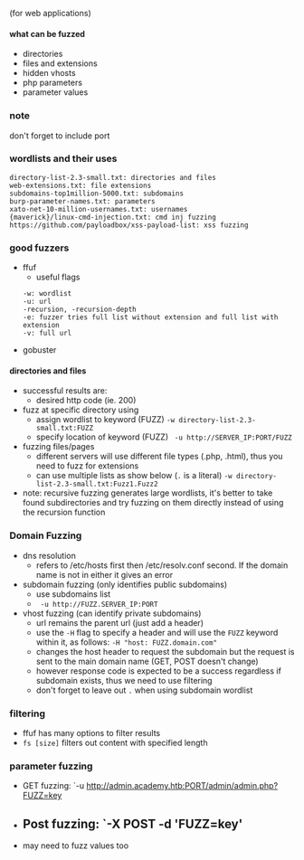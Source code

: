 (for web applications)
#### what can be fuzzed
- directories
- files and extensions
- hidden vhosts
- php parameters
- parameter values

### note
don't forget to include port
### wordlists and their uses
```
directory-list-2.3-small.txt: directories and files
web-extensions.txt: file extensions  
subdomains-top1million-5000.txt: subdomains  
burp-parameter-names.txt: parameters 
xato-net-10-million-usernames.txt: usernames
{maverick}/linux-cmd-injection.txt: cmd inj fuzzing
https://github.com/payloadbox/xss-payload-list: xss fuzzing
```
### good fuzzers
- ffuf
	- useful flags
	```
	-w: wordlist
	-u: url
	-recursion, -recursion-depth
	-e: fuzzer tries full list without extension and full list with extension
	-v: full url
	```
- gobuster

#### directories and files
- successful results are:
	- desired http code (ie. 200)
- fuzz at specific directory using 
	- assign wordlist to keyword (FUZZ)
	`-w directory-list-2.3-small.txt:FUZZ`
	- specify location of keyword (FUZZ)
	` -u http://SERVER_IP:PORT/FUZZ`
- fuzzing files/pages
	- different servers will use different file types (.php, .html), thus you need to fuzz for extensions
	- can use multiple lists as show below (`.` is a literal)
	`-w directory-list-2.3-small.txt:Fuzz1.Fuzz2`
- note: recursive fuzzing generates large wordlists, it's better to take found subdirectories and try fuzzing on them directly instead of using the recursion function
	
### Domain Fuzzing
- dns resolution
	- refers to /etc/hosts first then /etc/resolv.conf second. If the domain name is not in either it gives an error
- subdomain fuzzing (only identifies public subdomains)
	- use subdomains list
	- ` -u http://FUZZ.SERVER_IP:PORT`
- vhost fuzzing (can identify private subdomains)
	- url remains the parent url (just add a header)
	- use the `-H` flag to specify a header and will use the `FUZZ` keyword within it, as follows:
	`-H "host: FUZZ.domain.com"`
	- changes the host header to request the subdomain but the request is sent to the main domain name (GET, POST doesn't change)
	- however response code is expected to be a success regardless if subdomain exists, thus we need to use filtering
	- don't forget to leave out `.` when using subdomain wordlist
### filtering
- ffuf has many options to filter results
- `fs [size]` filters out content with specified length

### parameter fuzzing
- GET fuzzing:
`-u http://admin.academy.htb:PORT/admin/admin.php?FUZZ=key
- Post fuzzing:
`-X POST -d 'FUZZ=key'
	- 
- may need to fuzz values too